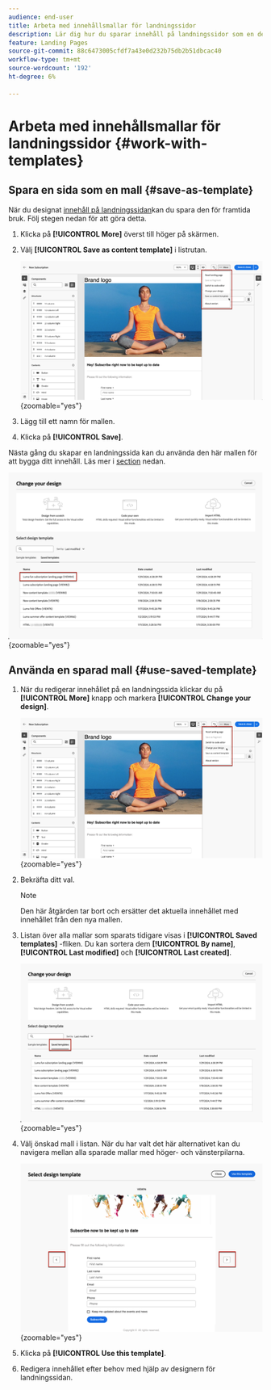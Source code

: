 ```yaml
---
audience: end-user
title: Arbeta med innehållsmallar för landningssidor
description: Lär dig hur du sparar innehåll på landningssidor som en designmall och återanvänder det i Campaign Web
feature: Landing Pages
source-git-commit: 88c6473005cfdf7a43e0d232b75db2b51dbcac40
workflow-type: tm+mt
source-wordcount: '192'
ht-degree: 6%

---
```


# Arbeta med innehållsmallar för landningssidor {#work-with-templates}

## Spara en sida som en mall {#save-as-template}

När du designat [innehåll på landningssidan](lp-content.md)kan du spara den för framtida bruk. Följ stegen nedan för att göra detta.

1. Klicka på **[!UICONTROL More]** överst till höger på skärmen.

1. Välj **[!UICONTROL Save as content template]** i listrutan.

   ![](assets/lp-save-as-template.png){zoomable=&quot;yes&quot;}

1. Lägg till ett namn för mallen.

1. Klicka på **[!UICONTROL Save]**.

Nästa gång du skapar en landningssida kan du använda den här mallen för att bygga ditt innehåll. Läs mer i [section](#use-saved-template) nedan.

![](assets/lp-saved-template.png){zoomable=&quot;yes&quot;}

## Använda en sparad mall {#use-saved-template}

<!--Not for GA?-->

1. När du redigerar innehållet på en landningssida klickar du på **[!UICONTROL More]** knapp och markera **[!UICONTROL Change your design]**.

   ![](assets/lp-change-your-design.png){zoomable=&quot;yes&quot;}

1. Bekräfta ditt val.

   >[!NOTE]
   >
   >Den här åtgärden tar bort och ersätter det aktuella innehållet med innehållet från den nya mallen.

1. Listan över alla mallar som sparats tidigare visas i **[!UICONTROL Saved templates]** -fliken. Du kan sortera dem **[!UICONTROL By name]**, **[!UICONTROL Last modified]** och **[!UICONTROL Last created]**.

   ![](assets/lp-saved-templates.png){zoomable=&quot;yes&quot;}

1. Välj önskad mall i listan. När du har valt det här alternativet kan du navigera mellan alla sparade mallar med höger- och vänsterpilarna.

   ![](assets/lp-select-saved-template.png){zoomable=&quot;yes&quot;}

1. Klicka på **[!UICONTROL Use this template]**.

1. Redigera innehållet efter behov med hjälp av designern för landningssidan.

<!--Primary page templates and subpage templates are managed separately, meaning that you cannot use a primary page template to create a subpage, and vice versa. TBC in Web user interface-->
